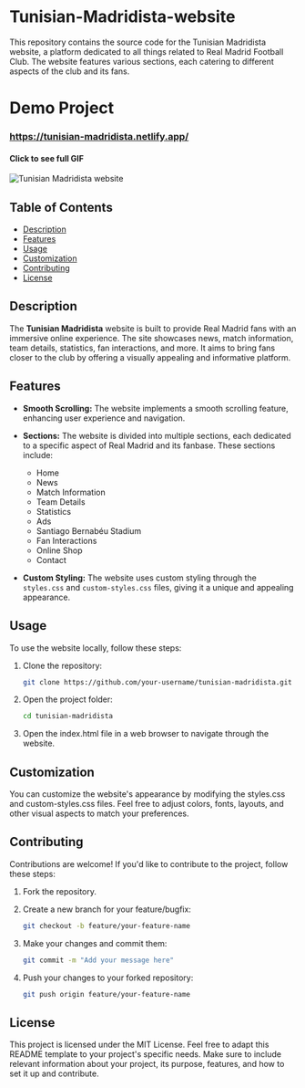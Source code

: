# Tunisian-Madridista-website

This repository contains the source code for the Tunisian Madridista website, a platform dedicated to all things related to Real Madrid Football Club. The website features various sections, each catering to different aspects of the club and its fans.

# Demo Project
### https://tunisian-madridista.netlify.app/

#### Click to see full GIF
![Tunisian Madridista website](public/vid/TunisianMadridista.gif)

## Table of Contents

- [Description](#description)
- [Features](#features)
- [Usage](#usage)
- [Customization](#customization)
- [Contributing](#contributing)
- [License](#license)

## Description

The **Tunisian Madridista** website is built to provide Real Madrid fans with an immersive online experience. The site showcases news, match information, team details, statistics, fan interactions, and more. It aims to bring fans closer to the club by offering a visually appealing and informative platform.

## Features

- **Smooth Scrolling:** The website implements a smooth scrolling feature, enhancing user experience and navigation.

- **Sections:** The website is divided into multiple sections, each dedicated to a specific aspect of Real Madrid and its fanbase. These sections include:
  - Home
  - News
  - Match Information
  - Team Details
  - Statistics
  - Ads
  - Santiago Bernabéu Stadium
  - Fan Interactions
  - Online Shop
  - Contact

- **Custom Styling:** The website uses custom styling through the `styles.css` and `custom-styles.css` files, giving it a unique and appealing appearance.

## Usage

To use the website locally, follow these steps:

1. Clone the repository:
   ```bash
   git clone https://github.com/your-username/tunisian-madridista.git

2. Open the project folder:
   ```bash
   cd tunisian-madridista

3. Open the index.html file in a web browser to navigate through the website.

## Customization

You can customize the website's appearance by modifying the styles.css and custom-styles.css files. Feel free to adjust colors, fonts, layouts, and other visual aspects to match your preferences.

## Contributing

Contributions are welcome! If you'd like to contribute to the project, follow these steps:

1. Fork the repository.
2. Create a new branch for your feature/bugfix:

   ```bash
   git checkout -b feature/your-feature-name

3. Make your changes and commit them:

   ```bash
   git commit -m "Add your message here"

4. Push your changes to your forked repository:
   ```bash
   git push origin feature/your-feature-name

## License

This project is licensed under the MIT License.
Feel free to adapt this README template to your project's specific needs. Make sure to include relevant information about your project, its purpose, features, and how to set it up and contribute.



